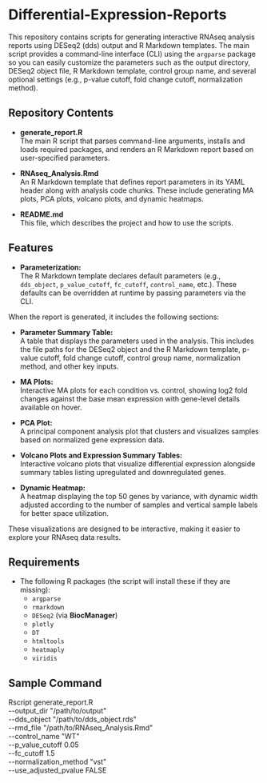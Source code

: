 # Differential-Expression-Reports
This repository contains scripts for generating interactive RNAseq analysis reports using DESeq2 (dds) output and R Markdown templates. The main script provides a command-line interface (CLI) using the `argparse` package so you can easily customize the parameters such as the output directory, DESeq2 object file, R Markdown template, control group name, and several optional settings (e.g., p-value cutoff, fold change cutoff, normalization method).

## Repository Contents
- **generate_report.R**  
  The main R script that parses command-line arguments, installs and loads required packages, and renders an R Markdown report based on user-specified parameters.

- **RNAseq_Analysis.Rmd**  
  An R Markdown template that defines report parameters in its YAML header along with analysis code chunks. These include generating MA plots, PCA plots, volcano plots, and dynamic heatmaps.

- **README.md**  
  This file, which describes the project and how to use the scripts.

## Features
- **Parameterization:**  
  The R Markdown template declares default parameters (e.g., `dds_object`, `p_value_cutoff`, `fc_cutoff`, `control_name`, etc.). These defaults can be overridden at runtime by passing parameters via the CLI.

When the report is generated, it includes the following sections:

- **Parameter Summary Table:**  
  A table that displays the parameters used in the analysis. This includes the file paths for the DESeq2 object and the R Markdown template, p-value cutoff, fold change cutoff, control group name, normalization method, and other key inputs.

- **MA Plots:**  
  Interactive MA plots for each condition vs. control, showing log2 fold changes against the base mean expression with gene-level details available on hover.

- **PCA Plot:**  
  A principal component analysis plot that clusters and visualizes samples based on normalized gene expression data.

- **Volcano Plots and Expression Summary Tables:**  
  Interactive volcano plots that visualize differential expression alongside summary tables listing upregulated and downregulated genes.

- **Dynamic Heatmap:**  
  A heatmap displaying the top 50 genes by variance, with dynamic width adjusted according to the number of samples and vertical sample labels for better space utilization.

These visualizations are designed to be interactive, making it easier to explore your RNAseq data results.

## Requirements
- The following R packages (the script will install these if they are missing):
  - `argparse`
  - `rmarkdown`
  - `DESeq2` (via **BiocManager**)
  - `plotly`
  - `DT`
  - `htmltools`
  - `heatmaply`
  - `viridis`
    
 ## Sample Command
  Rscript generate_report.R \
  --output_dir "/path/to/output" \
  --dds_object "/path/to/dds_object.rds" \
  --rmd_file "/path/to/RNAseq_Analysis.Rmd" \
  --control_name "WT" \
  --p_value_cutoff 0.05 \
  --fc_cutoff 1.5 \
  --normalization_method "vst" \
  --use_adjusted_pvalue FALSE

